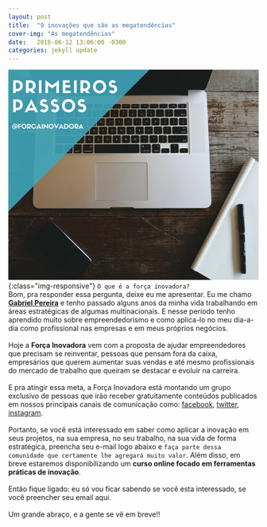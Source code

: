 ```yaml
---
layout: post
title:  "9 inovações que são as megatendências"
cover-img: "As megatendências"
date:   2016-06-12 13:06:00 -0300
categories: jekyll update
---
```

![Primeiros passos](/img/primeiros_passos.jpg){:class="img-responsive"}
`O que é a força inovadora?`
<br>Bom, pra responder essa pergunta, deixe eu me apresentar. Eu me chamo <a href="/sobre.html"><strong>Gabriel Pereira</strong></a> e tenho passado alguns anos da minha vida trabalhando em áreas estratégicas de algumas multinacionais. E nesse período tenho aprendido muito sobre empreendedorismo e como aplica-lo no meu dia-a-dia como profissional nas empresas e em meus próprios negócios.
<br><br>Hoje a <strong>Força Inovadora</strong> vem com a proposta de ajudar empreendedores que precisam se reinventar, pessoas que pensam fora da caixa, empresários que querem aumentar suas vendas e até mesmo profissionais do mercado de trabalho que queiram se destacar e evoluir na carreira.
<br><br>E pra atingir essa meta, a Força Inovadora está montando um grupo exclusivo de pessoas que irão receber gratuitamente conteúdos publicados em nossos principais canais de comunicação como: [facebook][facebook-link], [twitter][twitter-link], [instagram][instagram-link].
<br><br>Portanto, se você está interessado em saber como aplicar a inovação em seus projetos, na sua empresa, no seu trabalho, na sua vida de forma estratégica, preencha seu e-mail logo abaixo e `faça parte dessa comunidade que certamente lhe agregará muito valor`.
Além disso, em breve estaremos disponibilizando um <strong>curso online focado em ferramentas práticas de inovação</strong>.
<br><br>Então fique ligado:  eu só vou ficar sabendo se você esta interessado, se você preencher seu email aqui.
<br><br>Um grande abraço, e a gente se vê em breve!!

[twitter-link]: https://twitter.com/forcainovadora
[facebook-link]: https://www.facebook.com/forcainovadora
[instagram-link]: https://www.instagram.com/forcainovadora/
